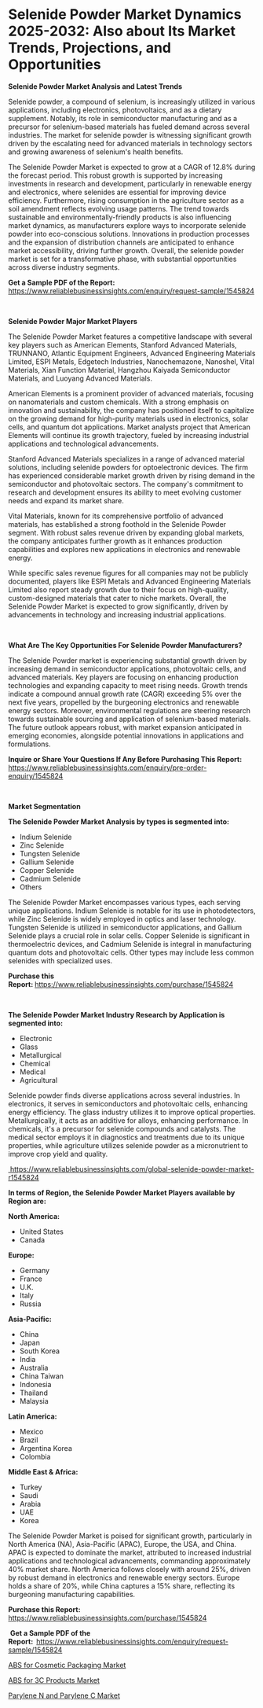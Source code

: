 <p><h1>Selenide Powder Market Dynamics 2025-2032: Also about Its Market Trends, Projections, and Opportunities</h1></p><p><strong>Selenide Powder Market Analysis and Latest Trends</strong></p>
<p><p>Selenide powder, a compound of selenium, is increasingly utilized in various applications, including electronics, photovoltaics, and as a dietary supplement. Notably, its role in semiconductor manufacturing and as a precursor for selenium-based materials has fueled demand across several industries. The market for selenide powder is witnessing significant growth driven by the escalating need for advanced materials in technology sectors and growing awareness of selenium's health benefits.</p><p>The Selenide Powder Market is expected to grow at a CAGR of 12.8% during the forecast period. This robust growth is supported by increasing investments in research and development, particularly in renewable energy and electronics, where selenides are essential for improving device efficiency. Furthermore, rising consumption in the agriculture sector as a soil amendment reflects evolving usage patterns. The trend towards sustainable and environmentally-friendly products is also influencing market dynamics, as manufacturers explore ways to incorporate selenide powder into eco-conscious solutions. Innovations in production processes and the expansion of distribution channels are anticipated to enhance market accessibility, driving further growth. Overall, the selenide powder market is set for a transformative phase, with substantial opportunities across diverse industry segments.</p></p>
<p><strong>Get a Sample PDF of the Report:&nbsp;</strong> <a href="https://www.reliablebusinessinsights.com/enquiry/request-sample/1545824?utm_campaign=118&utm_medium=2&utm_source=Github&utm_content=ia&utm_term=01022025&utm_id=selenide-powder">https://www.reliablebusinessinsights.com/enquiry/request-sample/1545824</a></p>
<p>&nbsp;</p>
<p><strong>Selenide Powder Major Market Players</strong></p>
<p><p>The Selenide Powder Market features a competitive landscape with several key players such as American Elements, Stanford Advanced Materials, TRUNNANO, Atlantic Equipment Engineers, Advanced Engineering Materials Limited, ESPI Metals, Edgetech Industries, Nanochemazone, Nanoshel, Vital Materials, Xian Function Material, Hangzhou Kaiyada Semiconductor Materials, and Luoyang Advanced Materials. </p><p>American Elements is a prominent provider of advanced materials, focusing on nanomaterials and custom chemicals. With a strong emphasis on innovation and sustainability, the company has positioned itself to capitalize on the growing demand for high-purity materials used in electronics, solar cells, and quantum dot applications. Market analysts project that American Elements will continue its growth trajectory, fueled by increasing industrial applications and technological advancements.</p><p>Stanford Advanced Materials specializes in a range of advanced material solutions, including selenide powders for optoelectronic devices. The firm has experienced considerable market growth driven by rising demand in the semiconductor and photovoltaic sectors. The company's commitment to research and development ensures its ability to meet evolving customer needs and expand its market share.</p><p>Vital Materials, known for its comprehensive portfolio of advanced materials, has established a strong foothold in the Selenide Powder segment. With robust sales revenue driven by expanding global markets, the company anticipates further growth as it enhances production capabilities and explores new applications in electronics and renewable energy.</p><p>While specific sales revenue figures for all companies may not be publicly documented, players like ESPI Metals and Advanced Engineering Materials Limited also report steady growth due to their focus on high-quality, custom-designed materials that cater to niche markets. Overall, the Selenide Powder Market is expected to grow significantly, driven by advancements in technology and increasing industrial applications.</p></p>
<p>&nbsp;</p>
<p><strong>What Are The Key Opportunities For Selenide Powder Manufacturers?</strong></p>
<p><p>The Selenide Powder market is experiencing substantial growth driven by increasing demand in semiconductor applications, photovoltaic cells, and advanced materials. Key players are focusing on enhancing production technologies and expanding capacity to meet rising needs. Growth trends indicate a compound annual growth rate (CAGR) exceeding 5% over the next five years, propelled by the burgeoning electronics and renewable energy sectors. Moreover, environmental regulations are steering research towards sustainable sourcing and application of selenium-based materials. The future outlook appears robust, with market expansion anticipated in emerging economies, alongside potential innovations in applications and formulations.</p></p>
<p><strong>Inquire or Share Your Questions If Any Before Purchasing This Report:</strong> <a href="https://www.reliablebusinessinsights.com/enquiry/pre-order-enquiry/1545824?utm_campaign=118&utm_medium=2&utm_source=Github&utm_content=ia&utm_term=01022025&utm_id=selenide-powder">https://www.reliablebusinessinsights.com/enquiry/pre-order-enquiry/1545824</a></p>
<p>&nbsp;</p>
<p><strong>Market Segmentation</strong></p>
<p><strong>The Selenide Powder Market Analysis by types is segmented into:</strong></p>
<p><ul><li>Indium Selenide</li><li>Zinc Selenide</li><li>Tungsten Selenide</li><li>Gallium Selenide</li><li>Copper Selenide</li><li>Cadmium Selenide</li><li>Others</li></ul></p>
<p><p>The Selenide Powder Market encompasses various types, each serving unique applications. Indium Selenide is notable for its use in photodetectors, while Zinc Selenide is widely employed in optics and laser technology. Tungsten Selenide is utilized in semiconductor applications, and Gallium Selenide plays a crucial role in solar cells. Copper Selenide is significant in thermoelectric devices, and Cadmium Selenide is integral in manufacturing quantum dots and photovoltaic cells. Other types may include less common selenides with specialized uses.</p></p>
<p><strong>Purchase this Report:&nbsp;</strong><a href="https://www.reliablebusinessinsights.com/purchase/1545824?utm_campaign=118&utm_medium=2&utm_source=Github&utm_content=ia&utm_term=01022025&utm_id=selenide-powder">https://www.reliablebusinessinsights.com/purchase/1545824</a></p>
<p>&nbsp;</p>
<p><strong>The Selenide Powder Market Industry Research by Application is segmented into:</strong></p>
<p><ul><li>Electronic</li><li>Glass</li><li>Metallurgical</li><li>Chemical</li><li>Medical</li><li>Agricultural</li></ul></p>
<p><p>Selenide powder finds diverse applications across several industries. In electronics, it serves in semiconductors and photovoltaic cells, enhancing energy efficiency. The glass industry utilizes it to improve optical properties. Metallurgically, it acts as an additive for alloys, enhancing performance. In chemicals, it's a precursor for selenide compounds and catalysts. The medical sector employs it in diagnostics and treatments due to its unique properties, while agriculture utilizes selenide powder as a micronutrient to improve crop yield and quality.</p></p>
<p><a href="https://www.reliablebusinessinsights.com/global-selenide-powder-market-r1545824?utm_campaign=118&utm_medium=2&utm_source=Github&utm_content=ia&utm_term=01022025&utm_id=selenide-powder">&nbsp;https://www.reliablebusinessinsights.com/global-selenide-powder-market-r1545824</a></p>
<p><strong>In terms of Region, the Selenide Powder Market Players available by Region are:</strong></p>
<p>
    <p> <strong> North America: </strong>
        <ul>
            <li>United States</li>
            <li>Canada</li>
        </ul>
        </p> 
    <p> <strong> Europe: </strong>
        <ul>
            <li>Germany</li>
            <li>France</li>
            <li>U.K.</li>
            <li>Italy</li>
            <li>Russia</li>
        </ul>
        </p> 
    <p> <strong> Asia-Pacific: </strong>
        <ul>
            <li>China</li>
            <li>Japan</li>
            <li>South Korea</li>
            <li>India</li>
            <li>Australia</li>
            <li>China Taiwan</li>
            <li>Indonesia</li>
            <li>Thailand</li>
            <li>Malaysia</li>
        </ul>
        </p> 
    <p> <strong> Latin America: </strong>
        <ul>
            <li>Mexico</li>
            <li>Brazil</li>
            <li>Argentina Korea</li>
            <li>Colombia</li>
        </ul>
        </p> 
    <p> <strong> Middle East & Africa: </strong>
        <ul>
            <li>Turkey</li>
            <li>Saudi</li>
            <li>Arabia</li>
            <li>UAE</li>
            <li>Korea</li>
        </ul>
    </p>
    </p>
<p><p>The Selenide Powder Market is poised for significant growth, particularly in North America (NA), Asia-Pacific (APAC), Europe, the USA, and China. APAC is expected to dominate the market, attributed to increased industrial applications and technological advancements, commanding approximately 40% market share. North America follows closely with around 25%, driven by robust demand in electronics and renewable energy sectors. Europe holds a share of 20%, while China captures a 15% share, reflecting its burgeoning manufacturing capabilities.</p></p>
<p><strong>Purchase this Report: </strong><a href="https://www.reliablebusinessinsights.com/purchase/1545824?utm_campaign=118&utm_medium=2&utm_source=Github&utm_content=ia&utm_term=01022025&utm_id=selenide-powder">https://www.reliablebusinessinsights.com/purchase/1545824</a></p>
<p>&nbsp;<strong>Get a Sample PDF of the Report:&nbsp;&nbsp;</strong><a href="https://www.reliablebusinessinsights.com/enquiry/request-sample/1545824?utm_campaign=118&utm_medium=2&utm_source=Github&utm_content=ia&utm_term=01022025&utm_id=selenide-powder">https://www.reliablebusinessinsights.com/enquiry/request-sample/1545824</a></p>
<p><strong></strong></p>
<p><p><a href="https://github.com/slmagaddam/Market-Research-Report-List-1/blob/main/abs-for-cosmetic-packaging-market.md?utm_campaign=118&utm_medium=2&utm_source=Github&utm_content=ia&utm_term=01022025&utm_id=selenide-powder">ABS for Cosmetic Packaging Market</a></p><p><a href="https://github.com/chkrselia/Market-Research-Report-List-1/blob/main/abs-for-3c-products-market.md?utm_campaign=118&utm_medium=2&utm_source=Github&utm_content=ia&utm_term=01022025&utm_id=selenide-powder">ABS for 3C Products Market</a></p><p><a href="https://github.com/moazugavate/Market-Research-Report-List-1/blob/main/parylene-n-and-parylene-c-market.md?utm_campaign=118&utm_medium=2&utm_source=Github&utm_content=ia&utm_term=01022025&utm_id=selenide-powder">Parylene N and Parylene C Market</a></p></p>